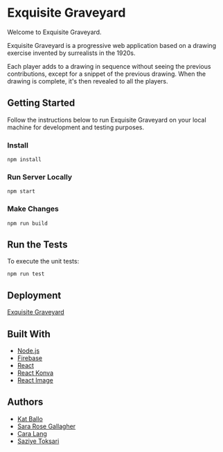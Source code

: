 # Exquisite Graveyard

Welcome to Exquisite Graveyard. 

Exquisite Graveyard is a progressive web application based on a drawing exercise invented by surrealists in the 1920s.

Each player adds to a drawing in sequence without seeing the previous contributions, except for a snippet of the previous drawing. When the drawing is complete, it's then revealed to all the players.


## Getting Started

Follow the instructions below to run Exquisite Graveyard on your local machine for development and testing purposes.

### Install

```
npm install
```

### Run Server Locally
```
npm start
```

### Make Changes
```
npm run build
```

## Run the Tests

To execute the unit tests:

```
npm run test
```
## Deployment

[Exquisite Graveyard](https://exquisitegraveyard.firebaseapp.com/)

## Built With

* [Node.js](https://nodejs.org/en/)
* [Firebase](https://firebase.google.com/)
* [React](https://reactjs.org/)
* [React Konva](https://www.npmjs.com/package/react-konva)
* [React Image](https://www.npmjs.com/package/react-image)

## Authors

* [Kat Ballo](https://github.com/ketikat)
* [Sara Rose Gallagher](https://github.com/srgallag)
* [Cara Lang](https://github.com/caravl)
* [Saziye Toksari](https://github.com/sazii)
